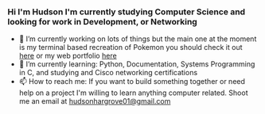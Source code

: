 ### Hi I'm Hudson I'm currently studying Computer Science and looking for work in Development, or Networking 

- 🔭 I’m currently working on lots of things but the main one at the moment is my terminal based recreation of Pokemon you should check it out [here](https://github.com/Newt-Tea/Pokemon) or my web portfolio  [here](https://newt-tea.github.io/)
- 🌱 I’m currently learning: Python, Documentation, Systems Programming in C, and studying and Cisco networking certifications
- 📫 How to reach me: If you want to build something together or need help on a project I'm willing to learn anything computer related. Shoot me an email at hudsonhargrove01@gmail.com

